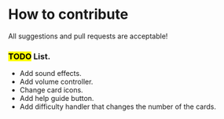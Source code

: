 # How to contribute

All suggestions and pull requests are acceptable!

### <mark>TODO</mark> List.
* Add sound effects.
* Add volume controller.
* Change card icons.
* Add help guide button.
* Add difficulty handler that changes the number of the cards.
